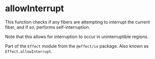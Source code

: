 # allowInterrupt

This function checks if any fibers are attempting to interrupt the current
fiber, and if so, performs self-interruption.

Note that this allows for interruption to occur in uninterruptible regions.

Part of the `Effect` module from the `@effect/io` package. Also known as `Effect.allowInterrupt`.
